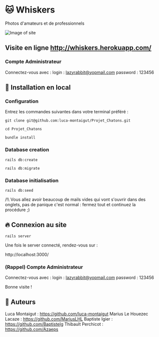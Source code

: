 # 🐱 Whiskers

Photos d'amateurs et de professionnels 

![Image of site](https://i.imgur.com/mWtKSxf.png)

## Visite en ligne http://whiskers.herokuapp.com/

### Compte Administrateur
Connectez-vous avec :
login : lazyrabbit@yopmail.com
password : 123456


## :wrench: Installation en local

### Configuration
Entrez les commandes suivantes dans votre terminal préféré :

`git clone git@github.com:luca-montaigut/Projet_Chatons.git`

`cd Projet_Chatons`

`bundle install`

### Database creation

`rails db:create`

`rails db:migrate`

### Database initialisation

`rails db:seed`

/!\ Vous allez avoir beaucoup de mails vides qui vont s'ouvrir dans des onglets, pas de panique c'est normal : fermez tout et continuez la procédure ;)

## 🔥 Connexion au site

`rails server`

Une fois le server connecté, rendez-vous sur :

http://localhost:3000/

### (Rappel) Compte Administrateur
Connectez-vous avec :
login : lazyrabbit@yopmail.com
password : 123456

Bonne visite !

## 🐰 Auteurs
Luca Montaigut : https://github.com/luca-montaigut
Marius Le Houezec Lacaze : https://github.com/MariusLHL
Baptiste Igier : https://github.com/BaptisteIg
Thibault Perchicot : https://github.com/Azaeps


